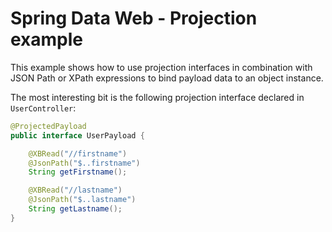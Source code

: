 # Spring Data Web - Projection example

This example shows how to use projection interfaces in combination with JSON Path or XPath expressions to bind payload data to an object instance.

The most interesting bit is the following projection interface declared in `UserController`:

```java
@ProjectedPayload
public interface UserPayload {

	@XBRead("//firstname")
	@JsonPath("$..firstname")
	String getFirstname();

	@XBRead("//lastname")
	@JsonPath("$..lastname")
	String getLastname();
}
```
 
